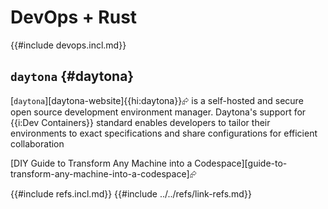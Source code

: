 # DevOps + Rust

{{#include devops.incl.md}}

## `daytona` {#daytona}

[`daytona`][daytona-website]{{hi:daytona}}⮳ is a self-hosted and secure open source development environment manager. Daytona's support for {{i:Dev Containers}} standard enables developers to tailor their environments to exact specifications and share configurations for efficient collaboration

[DIY Guide to Transform Any Machine into a Codespace][guide-to-transform-any-machine-into-a-codespace]⮳

{{#include refs.incl.md}}
{{#include ../../refs/link-refs.md}}

<div class="hidden">
</div>
